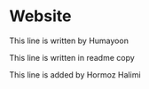 # Website

This line is written by Humayoon 

This line is written in readme copy 

This line is added by Hormoz Halimi
